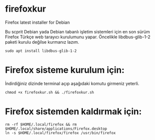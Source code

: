 # firefoxkur
Firefox latest installer for Debian

Bu scprit Debian yada Debian tabanlı işletim sistemleri için en son sürüm Firefox Türkçe web tarayıcı kurulumunu yapar.
Öncelikle libdbus-glib-1-2 paketi kurulu değilse kurmanız lazım.
```
sudo apt install libdbus-glib-1-2
```


# Firefox sisteme kurulum için: 
İndirdiğiniz dizinde terminal açıp aşağıdaki komutu girmeniz yeterli. 
```
chmod +x firefoxkur.sh && ./firefoxkur.sh
```

# Firefox sistemden kaldırmak için:
```
rm -rf $HOME/.local/firefox && rm $HOME/.local/share/applications/Firefox.desktop
ln -s $HOME/.local/firefox/firefox /usr/bin/firefox
```
